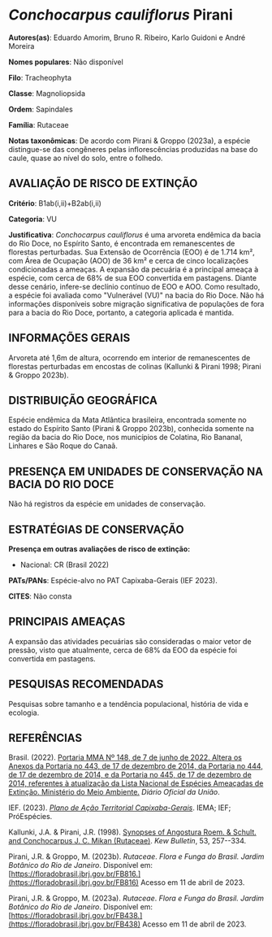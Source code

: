 # *Conchocarpus cauliflorus* Pirani

**Autores(as)**: Eduardo Amorim, Bruno R. Ribeiro, Karlo Guidoni e André Moreira

**Nomes populares**: Não disponível

**Filo**: Tracheophyta

**Classe**: Magnoliopsida

**Ordem**: Sapindales

**Família**: Rutaceae

**Notas taxonômicas**: De acordo com Pirani & Groppo (2023a), a espécie distingue-se das congêneres pelas inflorescências produzidas na base do caule, quase ao nível do solo, entre o folhedo.

## AVALIAÇÃO DE RISCO DE EXTINÇÃO

**Critério**: B1ab(i,ii)+B2ab(i,ii)

**Categoria**: VU

**Justificativa**: *Conchocarpus cauliflorus* é uma arvoreta endêmica da bacia do Rio Doce, no Espírito Santo, é encontrada em remanescentes de florestas perturbadas. Sua Extensão de Ocorrência (EOO) é de 1.714 km², com Área de Ocupação (AOO) de 36 km² e cerca de cinco localizações condicionadas a ameaças. A expansão da pecuária é a principal ameaça à espécie, com cerca de 68% de sua EOO convertida em pastagens. Diante desse cenário, infere-se declínio contínuo de EOO e AOO. Como resultado, a espécie foi avaliada como "Vulnerável (VU)" na bacia do Rio Doce. Não há informações disponíveis sobre migração significativa de populações de fora para a bacia do Rio Doce, portanto, a categoria aplicada é mantida.

## INFORMAÇÕES GERAIS

Arvoreta até 1,6m de altura, ocorrendo em interior de remanescentes de florestas perturbadas em encostas de colinas (Kallunki & Pirani 1998; Pirani & Groppo 2023b).

## DISTRIBUIÇÃO GEOGRÁFICA

Espécie endêmica da Mata Atlântica brasileira, encontrada somente no estado do Espírito Santo (Pirani & Groppo 2023b), conhecida somente na região da bacia do Rio Doce, nos municípios de Colatina, Rio Bananal, Linhares e São Roque do Canaã.

## PRESENÇA EM UNIDADES DE CONSERVAÇÃO NA BACIA DO RIO DOCE

Não há registros da espécie em unidades de conservação.

## ESTRATÉGIAS DE CONSERVAÇÃO

**Presença em outras avaliações de risco de extinção:**

-   Nacional: CR (Brasil 2022)

**PATs/PANs**: Espécie-alvo no PAT Capixaba-Gerais (IEF 2023).

**CITES**: Não consta

## PRINCIPAIS AMEAÇAS

A expansão das atividades pecuárias são consideradas o maior vetor de pressão, visto que atualmente, cerca de 68% da EOO da espécie foi convertida em pastagens.

## PESQUISAS RECOMENDADAS

Pesquisas sobre tamanho e a tendência populacional, história de vida e ecologia.

## REFERÊNCIAS

Brasil. (2022). [Portaria MMA Nº 148, de 7 de junho de 2022. Altera os Anexos da Portaria no 443, de 17 de dezembro de 2014, da Portaria no 444, de 17 de dezembro de 2014, e da Portaria no 445, de 17 de dezembro de 2014, referentes à atualização da Lista Nacional de Espécies Ameaçadas de Extinção. Ministério do Meio Ambiente.](https://in.gov.br/en/web/dou/-/portaria-mma-n-148-de-7-de-junho-de-2022-406272733) *Diário Oficial da União*.

IEF. (2023). [*Plano de Ação Territorial Capixaba-Gerais*](http://www.ief.mg.gov.br/biodiversidade/-planodeacaoterritorialcapixabagerais).  IEMA; IEF; PróEspécies.

Kallunki, J.A. & Pirani, J.R. (1998). [Synopses of Angostura Roem. & Schult. and Conchocarpus J. C. Mikan (Rutaceae)](https://doi.org/10.2307/4114501). *Kew Bulletin*, 53, 257--334.

Pirani, J.R. & Groppo, M. (2023b). *Rutaceae*. *Flora e Funga do Brasil.  Jardim Botânico do Rio de Janeiro*. Disponível em: [https://floradobrasil.jbrj.gov.br/FB816.](https://floradobrasil.jbrj.gov.br/FB816) Acesso em 11 de abril de 2023.

Pirani, J.R. & Groppo, M. (2023a). *Rutaceae*. *Flora e Funga do Brasil.  Jardim Botânico do Rio de Janeiro*. Disponível em: [https://floradobrasil.jbrj.gov.br/FB438.](https://floradobrasil.jbrj.gov.br/FB438) Acesso em 11 de abril de 2023.
